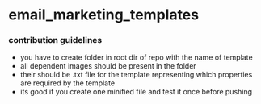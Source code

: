 # email_marketing_templates

### contribution guidelines 
* you have to create folder in root dir of repo with the name of template
* all dependent images should be present in the folder
* their should be .txt file for the template representing which properties are required by the template
* its good if you create one minified file and test it once before pushing
